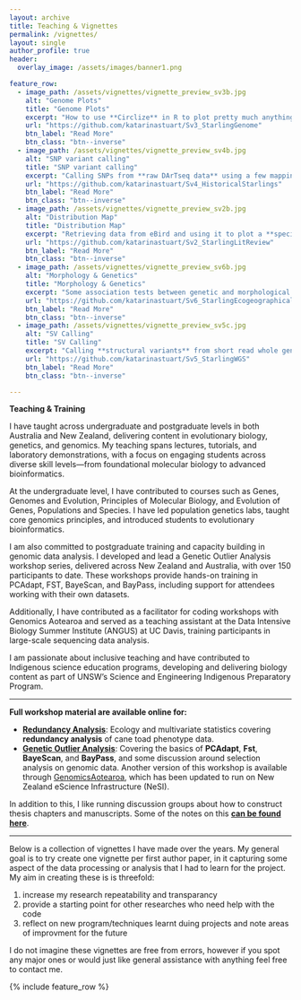 ```yaml
---
layout: archive
title: Teaching & Vignettes
permalink: /vignettes/
layout: single
author_profile: true
header:
  overlay_image: /assets/images/banner1.png

feature_row:
  - image_path: /assets/vignettes/vignette_preview_sv3b.jpg
    alt: "Genome Plots"
    title: "Genome Plots"
    excerpt: "How to use **Circlize** in R to plot pretty much anything around your genome."
    url: "https://github.com/katarinastuart/Sv3_StarlingGenome"
    btn_label: "Read More"
    btn_class: "btn--inverse"
  - image_path: /assets/vignettes/vignette_preview_sv4b.jpg
    alt: "SNP variant calling"
    title: "SNP variant calling"
    excerpt: "Calling SNPs from **raw DArTseq data** using a few mapping and variant calling softwares."
    url: "https://github.com/katarinastuart/Sv4_HistoricalStarlings"
    btn_label: "Read More"
    btn_class: "btn--inverse"
  - image_path: /assets/vignettes/vignette_preview_sv2b.jpg
    alt: "Distribution Map"
    title: "Distribution Map"
    excerpt: "Retrieving data from eBird and using it to plot a **species distribution map**."
    url: "https://github.com/katarinastuart/Sv2_StarlingLitReview"
    btn_label: "Read More"
    btn_class: "btn--inverse"
  - image_path: /assets/vignettes/vignette_preview_sv6b.jpg
    alt: "Morphology & Genetics"
    title: "Morphology & Genetics"
    excerpt: "Some association tests between genetic and morphological data."
    url: "https://github.com/katarinastuart/Sv6_StarlingEcogeographical"
    btn_label: "Read More"
    btn_class: "btn--inverse"
  - image_path: /assets/vignettes/vignette_preview_sv5c.jpg
    alt: "SV Calling"
    title: "SV Calling"
    excerpt: "Calling **structural variants** from short read whole genome resequencing data."
    url: "https://github.com/katarinastuart/Sv5_StarlingWGS"
    btn_label: "Read More"
    btn_class: "btn--inverse"

---
```


**Teaching & Training**

I have taught across undergraduate and postgraduate levels in both Australia and New Zealand, delivering content in evolutionary biology, genetics, and genomics. My teaching spans lectures, tutorials, and laboratory demonstrations, with a focus on engaging students across diverse skill levels—from foundational molecular biology to advanced bioinformatics.

At the undergraduate level, I have contributed to courses such as Genes, Genomes and Evolution, Principles of Molecular Biology, and Evolution of Genes, Populations and Species. I have led population genetics labs, taught core genomics principles, and introduced students to evolutionary bioinformatics.

I am also committed to postgraduate training and capacity building in genomic data analysis. I developed and lead a Genetic Outlier Analysis workshop series, delivered across New Zealand and Australia, with over 150 participants to date. These workshops provide hands-on training in PCAdapt, FST, BayeScan, and BayPass, including support for attendees working with their own datasets.

Additionally, I have contributed as a facilitator for coding workshops with Genomics Aotearoa and served as a teaching assistant at the Data Intensive Biology Summer Institute (ANGUS) at UC Davis, training participants in large-scale sequencing data analysis.

I am passionate about inclusive teaching and have contributed to Indigenous science education programs, developing and delivering biology content as part of UNSW’s Science and Engineering Indigenous Preparatory Program.

***

**Full workshop material are available online for:**

- **[Redundancy Analysis](https://github.com/katarinastuart/EnvComputing_RDA)**: Ecology and multivariate statistics covering **redundancy analysis** of cane toad phenotype data.
- **[Genetic Outlier Analysis](https://github.com/katarinastuart/Ev1_SelectionMetaAnalysis)**: Covering the basics of **PCAdapt**, **Fst**, **BayeScan**, and **BayPass**, and some discussion around selection analysis on genomic data. Another version of this workshop is available through [GenomicsAotearoa](https://genomicsaotearoa.github.io/Outlier_Analysis_Workshop), which has been updated to run on New Zealand eScience Infrastructure (NeSI).

In addition to this, I like running discussion groups about how to construct thesis chapters and manuscripts. Some of the notes on this **[can be found here](https://github.com/katarinastuart/Constructing_a_Manuscript/tree/main)**.

***

Below is a collection of vignettes I have made over the years. My general goal is to try create one vignette per first author paper, in it capturing some aspect of the data processing or analysis that I had to learn for the project. My aim in creating these is is threefold:<br>
1. increase my research repeatability and transparancy
2. provide a starting point for other researches who need help with the code
3. reflect on new program/techniques learnt duing projects and note areas of improvment for the future

I do not imagine these vignettes are free from errors, however if you spot any major ones or would just like general assistance with anything feel free to contact me. 

{% include feature_row %}
